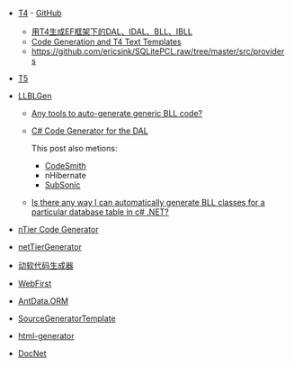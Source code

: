 - [T4](https://en.wikipedia.org/wiki/Text_Template_Transformation_Toolkit) - [GitHub](https://github.com/mono/t4)

  - [用T4生成EF框架下的DAL、IDAL、BLL、IBLL](https://www.cnblogs.com/zhaoshujie/p/12052409.html)
  - [Code Generation and T4 Text Templates](https://docs.microsoft.com/en-us/visualstudio/modeling/code-generation-and-t4-text-templates?view=vs-2022)
  - https://github.com/ericsink/SQLitePCL.raw/tree/master/src/providers

- [T5](https://github.com/atifaziz/t5)

- [LLBLGen](https://www.llblgen.com/)

  - [Any tools to auto-generate generic BLL code?](https://forums.asp.net/t/1237285.aspx?Any+tools+to+auto+generate+generic+BLL+code+)

  - [C# Code Generator for the DAL](https://social.msdn.microsoft.com/Forums/en-US/0f43767e-1194-4210-8941-53aa9381966b/c-code-generator-for-the-dal?forum=architecturegeneral)

    This post also metions:

    - [CodeSmith](https://www.codesmithtools.com/)
    - nHibernate
    - [SubSonic](https://github.com/subsonic/SubSonic-3.0)

  - [Is there any way I can automatically generate BLL classes for a particular database table in c# .NET?](https://stackoverflow.com/questions/56545506/is-there-any-way-i-can-automatically-generate-bll-classes-for-a-particular-datab)

- [nTier Code Generator](https://www.codeproject.com/Articles/498909/nTier-Code-Generator)

- [netTierGenerator](https://www.codeproject.com/Articles/31365/netTierGenerator)

- [动软代码生成器](http://www.maticsoft.com/default.htm)

- [WebFirst](https://github.com/donet5/WebFirst)

- [AntData.ORM](https://github.com/yuzd/AntData.ORM)

- [SourceGeneratorTemplate](https://github.com/davidwengier/SourceGeneratorTemplate)

- [html-generator](https://github.com/hughbe/html-generator)

- [DocNet](https://github.com/FransBouma/DocNet)

